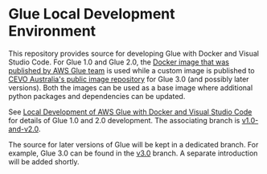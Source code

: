 # Glue Local Development Environment

This repository provides source for developing Glue with Docker and Visual Studio Code. For Glue 1.0 and Glue 2.0, the [Docker image that was published by AWS Glue team](https://aws.amazon.com/blogs/big-data/developing-aws-glue-etl-jobs-locally-using-a-container/) is used while a custom image is published to [CEVO Australia's public image repository](https://gallery.ecr.aws/i0m5p1b5/glue-base) for Glue 3.0 (and possibly later versions). Both the images can be used as a base image where additional python packages and dependencies can be updated.

See [Local Development of AWS Glue with Docker and Visual Studio Code](https://cevo.com.au/post/aws-glue-local-development/) for details of Glue 1.0 and 2.0 development. The associating branch is [v1.0-and-v2.0](https://github.com/cevoaustralia/glue-vscode/tree/v1.0-and-v2.0).

The source for later versions of Glue will be kept in a dedicated branch. For example, Glue 3.0 can be found in the [v3.0](https://github.com/cevoaustralia/glue-vscode/tree/v3.0) branch. A separate introduction will be added shortly.